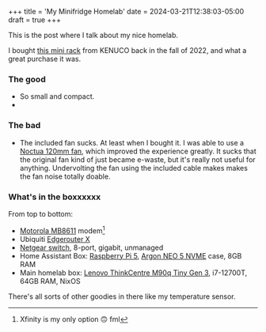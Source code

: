+++
title = 'My Minifridge Homelab'
date = 2024-03-21T12:38:03-05:00
draft = true
+++

This is the post where I talk about my nice homelab.

I bought [this mini rack](https://archive.is/XC3P9) from KENUCO back in the fall of 2022, and what a great purchase it was.

### The good

- So small and compact.
- 


### The bad
- The included fan sucks. At least when I bought it. I was able to use a [Noctua 120mm fan](https://archive.ph/pub4w), which improved the experience greatly. It sucks that the original fan kind of just became e-waste, but it's really not useful for anything. Undervolting the fan using the included cable makes makes the fan noise totally doable. 


### What's in the boxxxxxx
From top to bottom:
- [Motorola MB8611](https://archive.is/M1QUD) modem[^1]
- Ubiquiti [Edgerouter X](https://archive.is/kzgxy)
- [Netgear switch](https://archive.ph/XAWPc), 8-port, gigabit, unmanaged
- Home Assistant Box: [Raspberry Pi 5](https://archive.is/Ra42a), [Argon NEO 5 NVME](https://archive.ph/s22qJ) case, 8GB RAM
- Main homelab box: [Lenovo ThinkCentre M90q Tiny Gen 3](), i7-12700T, 64GB RAM, NixOS

There's all sorts of other goodies in there like my temperature sensor.




[^1]: Xfinity is my only option :upside_down_face: fml
